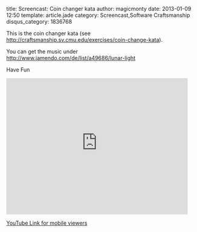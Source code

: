title: Screencast: Coin changer kata
author: magicmonty
date: 2013-01-09 12:50
template: article.jade
category: Screencast,Software Craftsmanship
disqus_category: 1836768

This is the coin changer kata (see http://craftsmanship.sv.cmu.edu/exercises/coin-change-kata).

You can get the music under http://www.jamendo.com/de/list/a49686/lunar-light

Have Fun

<iframe style="margin: 0 auto;" width="480" height="360" src="http://www.youtube-nocookie.com/embed/31FOrWxxMFU?rel=0" frameborder="0" allowfullscreen=""></iframe>

[YouTube Link for mobile viewers](http://youtu.be/31FOrWxxMFU)
